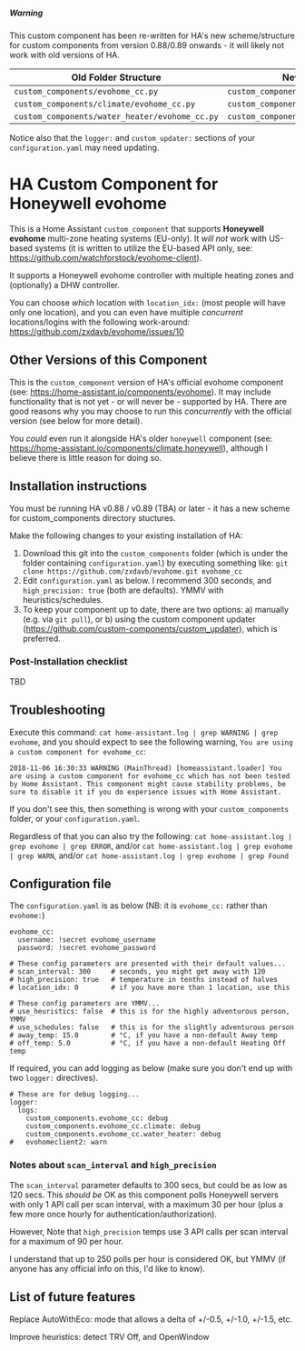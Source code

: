 ##### Warning

This custom component has been re-written for HA's new scheme/structure for custom components from version 0.88/0.89 onwards - it will likely not work with old versions of HA.

|**Old Folder Structure**|**New Folder Structure**
|---|---
```custom_components/evohome_cc.py```|```custom_components/evohome_cc/__init__.py```
```custom_components/climate/evohome_cc.py```|```custom_components/evohome_cc/climate.py```
```custom_components/water_heater/evohome_cc.py```|```custom_components/evohome_cc/water_heater.py```

Notice also that the `logger:` and `custom_updater:` sections of your `configuration.yaml` may need updating. 

# HA Custom Component for Honeywell evohome

This is a Home Assistant `custom_component` that supports **Honeywell evohome** multi-zone heating systems (EU-only).  It _will not_ work with US-based systems (it is written to utilize the EU-based API only, see: https://github.com/watchforstock/evohome-client).

It supports a Honeywell evohome controller with multiple heating zones and (optionally) a DHW controller.  

You can choose _which_ location with `location_idx:` (most people will have only one location), and you can even have multiple _concurrent_ locations/logins with the following work-around: https://github.com/zxdavb/evohome/issues/10

## Other Versions of this Component

This is the `custom_component` version of HA's official evohome component (see: https://home-assistant.io/components/evohome).  It may include functionality that is not yet - or will never be - supported by HA.  There are good reasons why you may choose to run this _concurrently_ with the official version (see below for more detail).

You _could_ even run it alongside HA's older `honeywell` component (see: https://home-assistant.io/components/climate.honeywell), although I believe there is little reason for doing so.

## Installation instructions

You must be running HA v0.88 / v0.89 (TBA) or later - it has a new scheme for custom_components directory stuctures.  

Make the following changes to your existing installation of HA:
 1. Download this git into the `custom_components` folder (which is under the folder containing `configuration.yaml`) by executing something like: `git clone https://github.com/zxdavb/evohome.git evohome_cc`
 2. Edit `configuration.yaml` as below.  I recommend 300 seconds, and `high_precision: true` (both are defaults). YMMV with heuristics/schedules.
 3. To keep your component up to date, there are two options: a) manually (e.g. via `git pull`), or b) using the custom component updater (https://github.com/custom-components/custom_updater), which is preferred.
 
### Post-Installation checklist

TBD

## Troubleshooting

Execute this command: `cat home-assistant.log | grep WARNING | grep evohome`, and you should expect to see the following warning, `You are using a custom component for evohome_cc`:
```
2018-11-06 16:30:33 WARNING (MainThread) [homeassistant.loader] You are using a custom component for evohome_cc which has not been tested by Home Assistant. This component might cause stability problems, be sure to disable it if you do experience issues with Home Assistant.
```

If you don't see this, then something is wrong with your `custom_components` folder, or your `configuration.yaml`.

Regardless of that you can also try the following:
  `cat home-assistant.log | grep evohome | grep ERROR`, and/or
  `cat home-assistant.log | grep evohome | grep WARN`, and/or
  `cat home-assistant.log | grep evohome | grep Found`

## Configuration file

The `configuration.yaml` is as below (NB: it is `evohome_cc:` rather than `evohome:`)

```
evohome_cc:
  username: !secret evohome_username
  password: !secret evohome_password

# These config parameters are presented with their default values...
# scan_interval: 300     # seconds, you might get away with 120
# high_precision: true   # temperature in tenths instead of halves
# location_idx: 0        # if you have more than 1 location, use this

# These config parameters are YMMV...
# use_heuristics: false  # this is for the highly adventurous person, YMMV
# use_schedules: false   # this is for the slightly adventurous person
# away_temp: 15.0        # °C, if you have a non-default Away temp
# off_temp: 5.0          # °C, if you have a non-default Heating Off temp
```

If required, you can add logging as below (make sure you don't end up with two `logger:` directives).

```
# These are for debug logging...
logger:
  logs:
    custom_components.evohome_cc: debug
    custom_components.evohome_cc.climate: debug
    custom_components.evohome_cc.water_heater: debug
#   evohomeclient2: warn
```

### Notes about `scan_interval` and `high_precision`

The `scan_interval` parameter defaults to 300 secs, but could be as low as 120 secs.  This _should be_ OK as this component polls Honeywell servers with only 1 API call per scan interval, with a maximum 30 per hour (plus a few more once hourly for authentication/authorization).

However, Note that `high_precision` temps use 3 API calls per scan interval for a maximum of 90 per hour.

I understand that up to 250 polls per hour is considered OK, but YMMV (if anyone has any official info on this, I'd like to know).

## List of future features

Replace AutoWithEco: mode that allows a delta of +/-0.5, +/-1.0, +/-1.5, etc.

Improve heuristics: detect TRV Off, and OpenWindow

